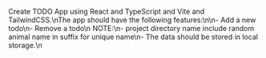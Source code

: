 Create TODO App using React and TypeScript and Vite and TailwindCSS.\nThe app should have the following features:\n\n- Add a new todo\n- Remove a todo\n NOTE:\n- project directory name include random animal name in suffix for unique name\n- The data should be stored in local storage.\n
